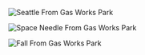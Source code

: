 ![Seattle From Gas Works Park][se]

![Space Needle From Gas Works Park][nd]

![Fall From Gas Works Park][fl]

[se]: /img/20191108-seattle-from-gasworks.jpg
[nd]: /img/20191108-needle-from-gasworks.jpg
[fl]: /img/20191108-fall-from-gasworks.jpg